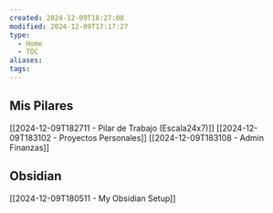 ```yaml
---
created: 2024-12-09T18:27:08
modified: 2024-12-09T17:17:27
type:
  - Home
  - TOC
aliases: 
tags:
---
```

## Mis Pilares

[[2024-12-09T182711 - Pilar de Trabajo (Escala24x7)]]
[[2024-12-09T183102 - Proyectos Personales]]
[[2024-12-09T183108 - Admin Finanzas]]

## Obsidian

[[2024-12-09T180511 - My Obsidian Setup]]

